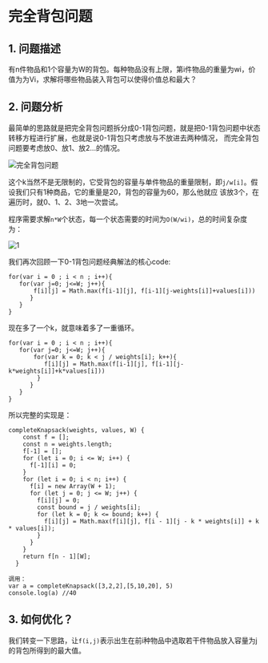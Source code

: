 # 完全背包问题

## 1. 问题描述

有n件物品和1个容量为W的背包。每种物品没有上限，第i件物品的重量为wi，价值为为Vi，求解将哪些物品装入背包可以使得价值总和最大？

## 2. 问题分析

最简单的思路就是把完全背包问题拆分成0-1背包问题，就是把0-1背包问题中状态转移方程进行扩展，也就是说0-1背包只考虑放与不放进去两种情况，
而完全背包问题要考虑放0、放1、放2...的情况。

![完全背包问题](https://user-images.githubusercontent.com/82437559/117791068-88752700-b27c-11eb-9bfa-23888adb930d.png)


这个k当然不是无限制的，它受背包的容量与单件物品的重量限制，即`j/w[i]`。假设我们只有1种商品，它的重量是20，背包的容量为60，那么他就应
该放3个，在遍历时，就0、1、2、3地一次尝试。

程序需要求解`n*W`个状态，每一个状态需要的时间为`O(W/wi)`，总的时间复杂度为：

![1](https://user-images.githubusercontent.com/82437559/117594534-da308b00-b170-11eb-896c-01c9364f1d5d.png)

我们再次回顾一下0-1背包问题经典解法的核心code:
```
for(var i = 0 ; i < n ; i++){ 
   for(var j=0; j<=W; j++){ 
       f[i][j] = Math.max(f[i-1][j], f[i-1][j-weights[i]]+values[i]))
      }
   }
}
```
现在多了一个k，就意味着多了一重循环。
```
for(var i = 0 ; i < n ; i++){ 
   for(var j=0; j<=W; j++){ 
       for(var k = 0; k < j / weights[i]; k++){
          f[i][j] = Math.max(f[i-1][j], f[i-1][j-k*weights[i]]+k*values[i]))
        }
      }
   }
}
```
所以完整的实现是：
```
completeKnapsack(weights, values, W) {
    const f = [];
    const n = weights.length;
    f[-1] = [];
    for (let i = 0; i <= W; i++) {
      f[-1][i] = 0;
    }
    for (let i = 0; i < n; i++) {
      f[i] = new Array(W + 1);
      for (let j = 0; j <= W; j++) {
        f[i][j] = 0;
        const bound = j / weights[i];
        for (let k = 0; k <= bound; k++) {
          f[i][j] = Math.max(f[i][j], f[i - 1][j - k * weights[i]] + k * values[i]);
        }
      }
    }
    return f[n - 1][W];
  }

调用：
var a = completeKnapsack([3,2,2],[5,10,20], 5)
console.log(a) //40
```

## 3. 如何优化？

我们转变一下思路，让`f(i,j)`表示出生在前i种物品中选取若干件物品放入容量为j的背包所得到的最大值。




